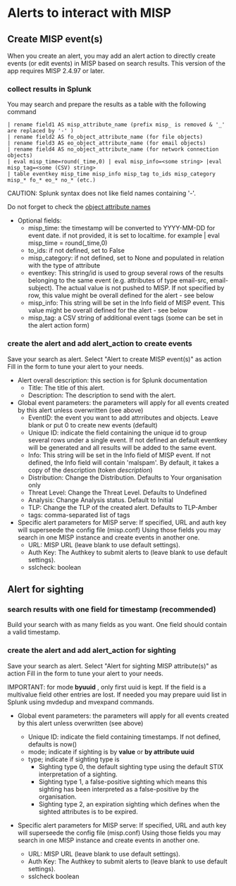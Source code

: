 # Alerts to interact with MISP
## Create MISP event(s)    
When you create an alert, you may add an alert action to directly create events (or edit events) in MISP based on search results.
This version of the app requires MISP 2.4.97 or later.

### collect results in Splunk
You may search and prepare the results as a table with the following command
```
| rename field1 AS misp_attribute_name (prefix misp_ is removed & '_' are replaced by '-' )
| rename field2 AS fo_object_attribute_name (for file objects)
| rename field3 AS eo_object_attribute_name (for email objects)
| rename field4 AS no_object_attribute_name (for network connection objects)
| eval misp_time=round(_time,0) | eval misp_info=<some string> |eval misp_tag=<some (CSV) string>  
| table eventkey misp_time misp_info misp_tag to_ids misp_category misp_* fo_* eo_* no_* (etc.)
```
CAUTION: Splunk syntax does not like field names containing '-'.

Do not forget to check the [object attribute names](https://github.com/MISP/misp-objects/)

* Optional fields:
    - misp_time: the timestamp will be converted to YYYY-MM-DD for event date. if not provided, it is set to localtime. for example | eval misp_time = round(_time,0)
    - to_ids: if not defined, set to False
    - misp_category: if not defined, set to None and populated in relation with the type of attribute
    - eventkey: This string/id is used to group several rows of the results belonging to the same event (e.g. attributes of type email-src, email-subject). The actual value is not pushed to MISP. If not specified by row, this value might be overall defined for the alert - see below
    - misp_info: This string will be set in the Info field of MISP event. This value might be overall defined for the alert - see below
    - misp_tag: a CSV string of additional event tags (some can be set in the alert action form)

### create the alert and add alert_action to create events
Save your search as alert. Select "Alert to create MISP event(s)" as action
Fill in the form to tune your alert to your needs.

* Alert overall description: this section is for Splunk documentation
    - Title: The title of this alert.
    - Description: The description to send with the alert.
* Global event parameters: the parameters will apply for all events created by this alert unless overwritten (see above)
    - EventID: the event you want to add attrributes and objects. Leave blank or put 0 to create new events (default)
    - Unique ID: indicate the field containing the unique id to group several rows under a single event. If not defined an default eventkey will be generated and all results will be added to the same event.
    - Info: This string will be set in the Info field of MISP event. If not defined, the Info field will contain 'malspam'. By default, it takes a copy of the description (token $description$)
    - Distribution: Change the Distribution. Defaults to Your organisation only
    - Threat Level: Change the Threat Level. Defaults to Undefined
    - Analysis: Change Analysis status. Default to Initial
    - TLP: Change the TLP of the created alert. Defaults to TLP-Amber
    - tags: comma-separated list of tags
* Specific alert parameters for MISP serve: If specified, URL and auth key will superseede the config file (misp.conf)
Using those fields you may search in one MISP instance and create events in another one.
    - URL: MISP URL (leave blank to use default settings).
    - Auth Key: The Authkey to submit alerts to (leave blank to use default settings).
    - sslcheck: boolean

## Alert for sighting

### search results with one field for timestamp (recommended)
Build your search with as many fields as you want. One field should contain a valid timestamp.

### create the alert and add alert_action for sighting
Save your search as alert. Select "Alert for sighting MISP attribute(s)" as action
Fill in the form to tune your alert to your needs.

IMPORTANT: for mode **byuuid** , only first uuid is kept. If the field is a multivalue field other entries are lost. If needed you may prepare uuid list in Splunk using mvdedup and mvexpand commands.

* Global event parameters: the parameters will apply for all events created by this alert unless overwritten (see above)
    - Unique ID: indicate the field containing timestamps. If not defined, defaults is now()
    - mode; indicate if sighting is by __value__ or __by attribute uuid__
    - type; indicate if sighting type is
        * Sighting type 0, the default sighting type using the default STIX interpretation of a sighting.
        * Sighting type 1, a false-positive sighting which means this sighting has been interpreted as a false-positive by the organisation.
        * Sighting type 2, an expiration sighting which defines when the sighted attributes is to be expired.

* Specific alert parameters for MISP serve: If specified, URL and auth key will superseede the config file (misp.conf)
Using those fields you may search in one MISP instance and create events in another one.
    - URL: MISP URL (leave blank to use default settings).
    - Auth Key: The Authkey to submit alerts to (leave blank to use default settings).
    - sslcheck boolean
